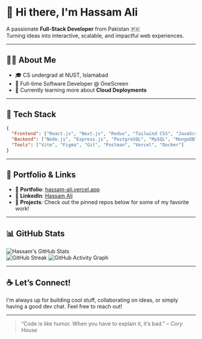 # 👋 Hi there, I'm Hassam Ali

A passionate **Full-Stack Developer** from Pakistan 🇵🇰  
Turning ideas into interactive, scalable, and impactful web experiences.

---

## 👨‍💻 About Me

- 🎓 CS undergrad at NUST, Islamabad  
- 💼 Full-time Software Developer @ OneScreen  
- 🌱 Currently learning more about **Cloud Deployments**  

---

## 🔧 Tech Stack

```json
{
  "Frontend": ["React.js", "Next.js", "Redux", "Tailwind CSS", "JavaScript", "TypeScript"],
  "Backend": ["Node.js", "Express.js", "PostgreSQL", "MySQL", "MongoDB"],
  "Tools": ["Vite", "Figma", "Git", "Postman", "Vercel", "Docker"]
}
```

---

## 🚀 Portfolio & Links

- 🧠 **Portfolio**: [hassam-ali.vercel.app](https://hassam-ali.vercel.app)  
- 💼 **LinkedIn**: [Hassam Ali](https://www.linkedin.com/in/hassam-ali-14681618a/)  
- 🧰 **Projects**: Check out the pinned repos below for some of my favorite work!

---

## 📊 GitHub Stats

![Hassam's GitHub Stats](https://github-readme-stats.vercel.app/api?username=hassam-ali&show_icons=true&theme=radical)  
![GitHub Streak](https://github-readme-streak-stats.herokuapp.com?user=hassam-ali&theme=radical)
![GitHub Activity Graph](https://github-readme-activity-graph.vercel.app/graph?username=hassam-ali&theme=radical)

---

## ☕ Let’s Connect!

I'm always up for building cool stuff, collaborating on ideas, or simply having a good dev chat. Feel free to reach out!

---

> “Code is like humor. When you have to explain it, it’s bad.” – *Cory House*

